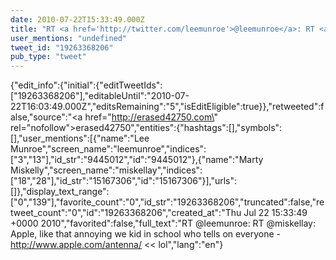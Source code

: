```yaml
---
date: 2010-07-22T15:33:49.000Z
title: "RT <a href='http://twitter.com/leemunroe'>@leemunroe</a>: RT <a href='http://twitter.com/miskellay'>@miskellay</a>: Apple, like that annoying we kid in school who tells on everyone - http://www.apple.com/antenna/ &lt;&lt; lol″"
user_mentions: "undefined"
tweet_id: "19263368206"
pub_type: "tweet"
---
```

{"edit_info":{"initial":{"editTweetIds":["19263368206"],"editableUntil":"2010-07-22T16:03:49.000Z","editsRemaining":"5","isEditEligible":true}},"retweeted":false,"source":"<a href=\"http://erased42750.com\" rel=\"nofollow\">erased42750</a>","entities":{"hashtags":[],"symbols":[],"user_mentions":[{"name":"Lee Munroe","screen_name":"leemunroe","indices":["3","13"],"id_str":"9445012","id":"9445012"},{"name":"Marty Miskelly","screen_name":"miskellay","indices":["18","28"],"id_str":"15167306","id":"15167306"}],"urls":[]},"display_text_range":["0","139"],"favorite_count":"0","id_str":"19263368206","truncated":false,"retweet_count":"0","id":"19263368206","created_at":"Thu Jul 22 15:33:49 +0000 2010","favorited":false,"full_text":"RT @leemunroe: RT @miskellay: Apple, like that annoying we kid in school who tells on everyone - http://www.apple.com/antenna/ &lt;&lt; lol","lang":"en"}
